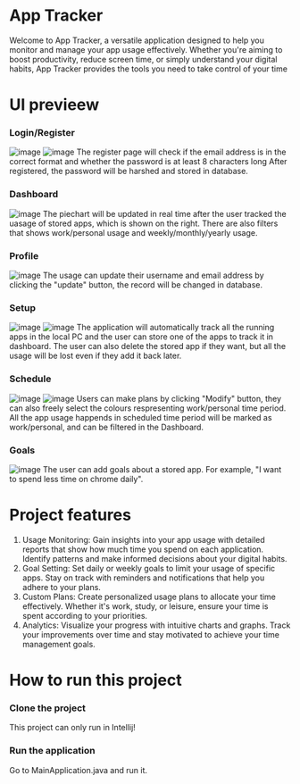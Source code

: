# App Tracker
Welcome to App Tracker, a versatile application designed to help you monitor and manage your app usage effectively. Whether you're aiming to boost productivity, reduce screen time, or simply understand your digital habits, App Tracker provides the tools you need to take control of your time

# UI previeew
### Login/Register
![image](https://github.com/Daniel-codeApe/App-Tracker/assets/172876551/f8b01687-7d25-4acf-a5a4-6d16dfce692a)
![image](https://github.com/Daniel-codeApe/App-Tracker/assets/172876551/08803558-8d7a-43e5-b1f5-301170c55676)
The register page will check if the email address is in the correct format and whether the password is at least 8 characters long
After registered, the password will be harshed and stored in database.

### Dashboard
![image](https://github.com/Daniel-codeApe/App-Tracker/assets/172876551/83e9a0b3-1e57-465d-9216-e4b341cce847)
The piechart will be updated in real time after the user tracked the uasage of stored apps, which is shown on the right.
There are also filters that shows work/personal usage and weekly/monthly/yearly usage.

### Profile
![image](https://github.com/Daniel-codeApe/App-Tracker/assets/172876551/1155ced3-c9db-4432-a1d2-e1c330017842)
The usage can update their username and email address by clicking the "update" button, the record will be changed in database.

### Setup
![image](https://github.com/Daniel-codeApe/App-Tracker/assets/172876551/9eef1586-9261-404c-9ab0-b04227ea7f8a)
![image](https://github.com/Daniel-codeApe/App-Tracker/assets/172876551/64c30168-3c5e-4bdc-b1a2-79d5366c02ef)
The application will automatically track all the running apps in the local PC and the user can store one of the apps to track it in dashboard.
The user can also delete the stored app if they want, but all the usage will be lost even if they add it back later.

### Schedule
![image](https://github.com/Daniel-codeApe/App-Tracker/assets/172876551/5a2e6396-d9de-4e83-a53a-d659fe16dea8)
![image](https://github.com/Daniel-codeApe/App-Tracker/assets/172876551/ae046c02-801b-48dc-a416-d66b61df3638)
Users can make plans by clicking "Modify" button, they can also freely select the colours respresenting work/personal time period. 
All the app usage happends in scheduled time period will be marked as work/personal, and can be filtered in the Dashboard.

### Goals
![image](https://github.com/Daniel-codeApe/App-Tracker/assets/172876551/1f390874-7d02-4367-a5f4-9f6c7f36cf69)
The user can add goals about a stored app. For example, "I want to spend less time on chrome daily".

# Project features
1. Usage Monitoring: Gain insights into your app usage with detailed reports that show how much time you spend on each application. Identify patterns and make informed decisions about your digital habits.
2. Goal Setting: Set daily or weekly goals to limit your usage of specific apps. Stay on track with reminders and notifications that help you adhere to your plans.
3. Custom Plans: Create personalized usage plans to allocate your time effectively. Whether it's work, study, or leisure, ensure your time is spent according to your priorities.
4. Analytics: Visualize your progress with intuitive charts and graphs. Track your improvements over time and stay motivated to achieve your time management goals.

# How to run this project
### Clone the project
This project can only run in Intellij!

### Run the application
Go to MainApplication.java and run it.
